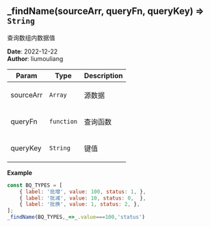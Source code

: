 ## \_findName(sourceArr, queryFn, queryKey) ⇒ <code>String</code>
<p>查询数组内数据值</p>

**Date**: 2022-12-22  
**Author**: liumouliang  

| Param | Type | Description |
| --- | --- | --- |
| sourceArr | <code>Array</code> | <p>源数据</p> |
| queryFn | <code>function</code> | <p>查询函数</p> |
| queryKey | <code>String</code> | <p>键值</p> |

**Example**  
```javascript
const BQ_TYPES = [
    { label: '批增', value: 100, status: 1, },
    { label: '批减', value: 10, status: 0,  },
    { label: '批换', value: 1, status: 2, },
];
_findName(BQ_TYPES,_=>_.value===100,'status')
```
